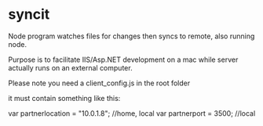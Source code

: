 syncit
======

Node program watches files for changes then syncs to remote, also running node.

Purpose is to facilitate IIS/Asp.NET development on a mac while server actually runs on an external computer.

Please note you need a client_config.js in the root folder

it must contain something like this:

var partnerlocation = "10.0.1.8";   //home, local
var partnerport = 3500;  //local